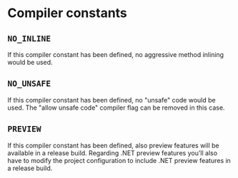 # Compiler constants

## `NO_INLINE`

If this compiler constant has been defined, no aggressive method inlining 
would be used.

## `NO_UNSAFE`

If this compiler constant has been defined, no "unsafe" code would be used. 
The "allow unsafe code" compiler flag can be removed in this case.

## `PREVIEW`

If this compiler constant has been defined, also preview features will be 
available in a release build. Regarding .NET preview features you'll also have 
to modify the project configuration to include .NET preview features in a 
release build.
